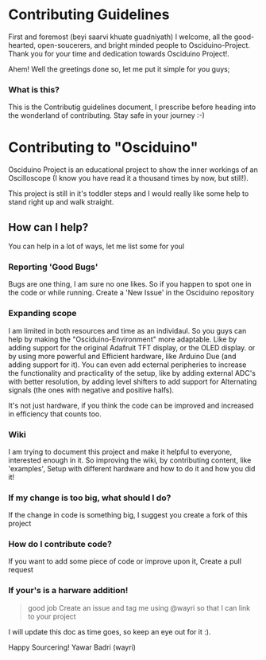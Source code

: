 # Contributing Guidelines
First and foremost (beyi saarvi khuate guadniyath) I welcome, all the good-hearted, open-soucerers, and bright minded people to Osciduino-Project. Thank you for your time and dedication towards Osciduino Project!.

Ahem! Well the greetings done so, let me put it simple for you guys;

### What is this?
This is the Contributig guidelines document, I prescribe before heading into the wonderland of contributing. Stay safe in your 
journey :-)

# Contributing to "Osciduino"

Osciduino Project is an educational project to show the inner workings of an Oscilloscope (I know you have read it a thousand
times by now, but still!). 

This project is still in it's toddler steps and I would really like some help to stand right up and walk straight.

## How can I help?

You can help in a lot of ways, let me list some for youl

### Reporting 'Good Bugs'

Bugs are one thing, I am sure no one likes. So if you happen to spot one in the code or while running. Create a 'New Issue' in 
the Osciduino repository

### Expanding scope

I am limited in both resources and time as an individaul. So you guys can help by making the "Osciduino-Environment" more 
adaptable. Like by adding support for the original Adafruit TFT display, or the OLED display. or by using more powerful and
Efficient hardware, like Arduino Due (and adding support for it). You can even add ecternal peripheries to increase the 
functionality and practicality of the setup, like by adding external ADC's with better resolution, by adding level shifters
to add support for Alternating signals (the ones with negative and positive halfs). 

It's not just hardware, if you think the code can be improved and increased in efficiency that counts too. 

### Wiki

I am trying to document this project and make it helpful to everyone, interested enough in it. So improving the wiki, by
contributing content, like 'examples', Setup with different hardware and how to do it and how you did it!



### If my change is too big, what should I do?

If the change in code is something big, I suggest you create a fork of this project

### How do I contribute code?

If you want to add some piece of code or improve upon it, Create a pull request

### If your's is a harware addition! 
> good job
Create an issue and tag me using @wayri so that I can link to your project




I will update this doc as time goes, so keep an eye out for it :). 

Happy Sourcering!
Yawar Badri (wayri)
